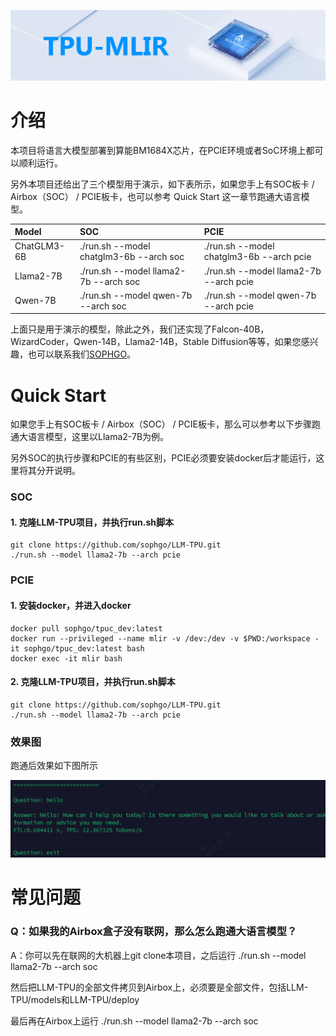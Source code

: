 ![](./assets/sophgo_chip.png)

# 介绍

本项目将语言大模型部署到算能BM1684X芯片，在PCIE环境或者SoC环境上都可以顺利运行。

另外本项目还给出了三个模型用于演示，如下表所示，如果您手上有SOC板卡 / Airbox（SOC） / PCIE板卡，也可以参考 Quick Start 这一章节跑通大语言模型。

|Model                |SOC                                        |PCIE                                        |
|:-                   |:-                                         |:-                                          |
|ChatGLM3-6B          |./run.sh --model chatglm3-6b --arch soc    |./run.sh --model chatglm3-6b --arch pcie    |
|Llama2-7B            |./run.sh --model llama2-7b --arch soc      |./run.sh --model llama2-7b --arch pcie      |
|Qwen-7B              |./run.sh --model qwen-7b --arch soc        |./run.sh --model qwen-7b --arch pcie        |

上面只是用于演示的模型，除此之外，我们还实现了Falcon-40B，WizardCoder，Qwen-14B，Llama2-14B，Stable Diffusion等等，如果您感兴趣，也可以联系我们[SOPHGO](https://www.sophgo.com/)。

# Quick Start

如果您手上有SOC板卡 / Airbox（SOC） / PCIE板卡，那么可以参考以下步骤跑通大语言模型，这里以Llama2-7B为例。

另外SOC的执行步骤和PCIE的有些区别，PCIE必须要安装docker后才能运行，这里将其分开说明。

### SOC

#### 1. 克隆LLM-TPU项目，并执行run.sh脚本
```
git clone https://github.com/sophgo/LLM-TPU.git
./run.sh --model llama2-7b --arch pcie
```

### PCIE

#### 1. 安装docker，并进入docker
```
docker pull sophgo/tpuc_dev:latest
docker run --privileged --name mlir -v /dev:/dev -v $PWD:/workspace -it sophgo/tpuc_dev:latest bash
docker exec -it mlir bash
```

#### 2. 克隆LLM-TPU项目，并执行run.sh脚本
```
git clone https://github.com/sophgo/LLM-TPU.git
./run.sh --model llama2-7b --arch pcie
```

### 效果图
跑通后效果如下图所示

![](./assets/qwen-7b.png)


# 常见问题

### Q：如果我的Airbox盒子没有联网，那么怎么跑通大语言模型？

A：你可以先在联网的大机器上git clone本项目，之后运行 ./run.sh --model llama2-7b --arch soc 

然后把LLM-TPU的全部文件拷贝到Airbox上，必须要是全部文件，包括LLM-TPU/models和LLM-TPU/deploy

最后再在Airbox上运行 ./run.sh --model llama2-7b --arch soc





